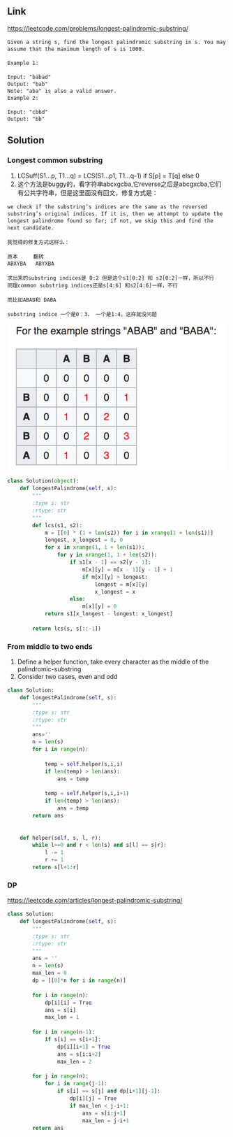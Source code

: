 ## Link
https://leetcode.com/problems/longest-palindromic-substring/
```
Given a string s, find the longest palindromic substring in s. You may assume that the maximum length of s is 1000.

Example 1:

Input: "babad"
Output: "bab"
Note: "aba" is also a valid answer.
Example 2:

Input: "cbbd"
Output: "bb"
```
## Solution
### Longest common substring 
1. LCSuff(S1...p, T1...q) = LCS(S1...p1, T1...q-1) if S[p] = T[q] else 0
2. 这个方法是buggy的，看字符串abcxgcba,它reverse之后是abcgxcba,它们有公共字符串，但是这里面没有回文，修复方式是：
```
we check if the substring’s indices are the same as the reversed substring’s original indices. If it is, then we attempt to update the longest palindrome found so far; if not, we skip this and find the next candidate.

我觉得的修复方式这样么：

原本     翻转
ABXYBA   ABYXBA

求出来的substring indices是 0:2 但是这个s1[0:2] 和 s2[0:2]一样，所以不行
同理common substring indices还是s[4:6] 和s2[4:6]一样，不行

而比如ABAD和 DABA

substring indice 一个是0：3， 一个是1:4，这样就没问题
```
![Image of code](https://github.com/Jasonwang23/Algorithms_Data/blob/master/Pics/453651CE-B839-4DC8-8535-5B239E5B5CD4.png)
```python
class Solution(object):
    def longestPalindrome(self, s):
        """
        :type s: str
        :rtype: str
        """
        def lcs(s1, s2):
            m = [[0] * (1 + len(s2)) for i in xrange(1 + len(s1))]
            longest, x_longest = 0, 0
            for x in xrange(1, 1 + len(s1)):
                for y in xrange(1, 1 + len(s2)):
                    if s1[x - 1] == s2[y - 1]:
                        m[x][y] = m[x - 1][y - 1] + 1
                        if m[x][y] > longest:
                            longest = m[x][y]
                            x_longest = x
                    else:
                        m[x][y] = 0
            return s1[x_longest - longest: x_longest]

        return lcs(s, s[::-1])
```
### From middle to two ends
1. Define a helper function, take every character as the middle of the palindromic-substring
2. Consider two cases, even and odd
```python
class Solution:
    def longestPalindrome(self, s):
        """
        :type s: str
        :rtype: str
        """
        ans=''
        n = len(s)
        for i in range(n):
            
            temp = self.helper(s,i,i)
            if len(temp) > len(ans):
                ans = temp
            
            temp = self.helper(s,i,i+1)
            if len(temp) > len(ans):
                ans = temp
        return ans
        
        
    def helper(self, s, l, r):
        while l>=0 and r < len(s) and s[l] == s[r]:
            l -= 1
            r += 1
        return s[l+1:r]
```
### DP
https://leetcode.com/articles/longest-palindromic-substring/
```python
class Solution:
    def longestPalindrome(self, s):
        """
        :type s: str
        :rtype: str
        """
        ans = ''
        n = len(s)
        max_len = 0
        dp = [[0]*n for i in range(n)]
        
        for i in range(n):
            dp[i][i] = True
            ans = s[i]
            max_len = 1
            
        for i in range(n-1):
            if s[i] == s[i+1]:
                dp[i][i+1] = True
                ans = s[i:i+2]
                max_len = 2
        
        for j in range(n):
            for i in range(j-1):
                if s[i] == s[j] and dp[i+1][j-1]:
                    dp[i][j] = True
                    if max_len < j-i+1:
                        ans = s[i:j+1]
                        max_len = j-i+1
        return ans
        
```
